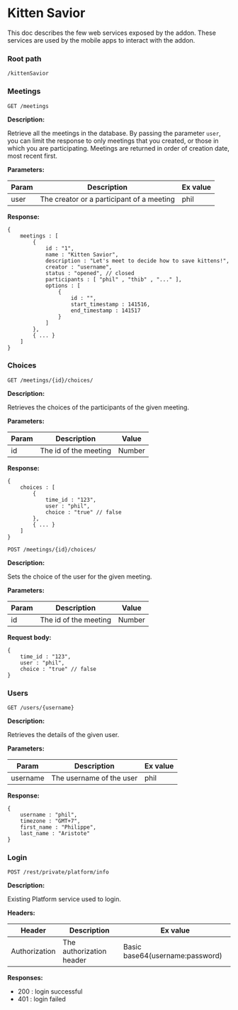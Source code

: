 # Kitten Savior

This doc describes the few web services exposed by the addon. These services are used by the mobile apps to interact with the addon.

### Root path

`/kittenSavior`

### Meetings

`GET /meetings`

**Description:**

Retrieve all the meetings in the database. By passing the parameter `user`, you can limit the response to only meetings that you created, or those in which you are participating. Meetings are returned in order of creation date, most recent first.

**Parameters:**

Param | Description | Ex value
----- | ----------- | ----
user  | The creator or a participant of a meeting | phil 

**Response:**
```
{
    meetings : [
        {
            id : "1",
            name : "Kitten Savior",
            description : "Let's meet to decide how to save kittens!",
            creator : "username",
            status : "opened", // closed
            participants : [ "phil" , "thib" , "..." ],
            options : [
                {
                    id : "",
                    start_timestamp : 141516,
                    end_timestamp : 141517
                }
            ]
        },
        { ... }
    ]
}
```

### Choices

`GET /meetings/{id}/choices/`

**Description:**

Retrieves the choices of the participants of the given meeting.

**Parameters:**

Param | Description | Value
----- | ----------- | -----
id    | The id of the meeting | Number

**Response:**
```
{
    choices : [
        {
            time_id : "123",
            user : "phil",
            choice : "true" // false
        },
        { ... }
    ]
}
```

`POST /meetings/{id}/choices/`

**Description:**

Sets the choice of the user for the given meeting.

**Parameters:**

Param | Description | Value
----- | ----------- | -----
id    | The id of the meeting | Number

**Request body:**
```
{
    time_id : "123",
    user : "phil",
    choice : "true" // false
}
```

### Users

`GET /users/{username}`

**Description:**

Retrieves the details of the given user.

**Parameters:**

Param | Description | Ex value
----- | ----------- | -----
username | The username of the user | phil

**Response:**

```
{
    username : "phil",
    timezone : "GMT+7",
    first_name : "Philippe",
    last_name : "Aristote"
}
```

### Login

`POST /rest/private/platform/info`

**Description:**

Existing Platform service used to login.

**Headers:**

Header | Description | Ex value
----- | ----------- | -----
Authorization | The authorization header | Basic base64(username:password)

**Responses:**

* 200 : login successful
* 401 : login failed

